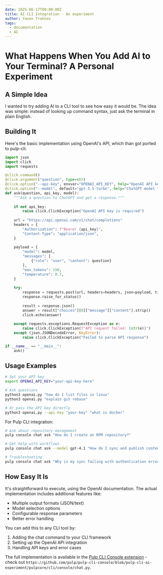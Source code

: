 ```yaml
---
date: 2025-06-17T00:00:00Z
title: AI CLI Integration - An experiment
author: Yasen Trahnov
tags:
  - documentation
  - AI
---
```

# What Happens When You Add AI to Your Terminal? A Personal Experiment

## A Simple Idea

I wanted to try adding AI to a CLI tool to see how easy it would be. The idea was simple: instead of looking up command syntax, just ask the terminal in plain English.

## Building It

Here's the basic implementation using OpenAI's API, which than got ported to pulp-cli:

```python
import json
import click
import requests

@click.command()
@click.argument("question", type=str)
@click.option("--api-key", envvar="OPENAI_API_KEY", help="OpenAI API key")
@click.option("--model", default="gpt-3.5-turbo", help="ChatGPT model to use")
def ask(question, api_key, model):
    """Ask a question to ChatGPT and get a response."""
    
    if not api_key:
        raise click.ClickException("OpenAI API key is required")
    
    url = "https://api.openai.com/v1/chat/completions"
    headers = {
        "Authorization": f"Bearer {api_key}",
        "Content-Type": "application/json",
    }
    
    payload = {
        "model": model,
        "messages": [
            {"role": "user", "content": question}
        ],
        "max_tokens": 150,
        "temperature": 0.7,
    }
    
    try:
        response = requests.post(url, headers=headers, json=payload, timeout=30)
        response.raise_for_status()
        
        result = response.json()
        answer = result["choices"][0]["message"]["content"].strip()
        click.echo(answer)
        
    except requests.exceptions.RequestException as e:
        raise click.ClickException(f"API request failed: {str(e)}")
    except (json.JSONDecodeError, KeyError):
        raise click.ClickException("Failed to parse API response")

if __name__ == "__main__":
    ask()
```

## Usage Examples

```bash
# Set your API key
export OPENAI_API_KEY="your-api-key-here"

# Ask questions
python3 openai.py "how do I list files in linux"
python3 openai.py "explain git rebase"

# Or pass the API key directly
python3 openai.py --api-key "your-key" "what is docker"
```

For Pulp CLI integration:
```bash
# Ask about repository management
pulp console chat ask "How do I create an RPM repository?"

# Get help with workflows
pulp console chat ask --model gpt-4.1 "How do I sync and publish content?"

# Troubleshooting
pulp console chat ask "Why is my sync failing with authentication errors?"
```

## How Easy It Is

It's straightforward to execute, using the OpenAI documentation. The actual implementation includes additional features like:

- Multiple output formats (JSON/text)
- Model selection options  
- Configurable response parameters
- Better error handling

You can add this to any CLI tool by:
1. Adding the chat command to your CLI framework
2. Setting up the OpenAI API integration
3. Handling API keys and error cases

The full implementation is available in the [Pulp CLI Console extension](https://github.com/pulp/pulp-cli-console) - check out `https://github.com/pulp/pulp-cli-console/blob/pulp-cli-ai-experiment/pulpcore/cli/console/chat.py`.

